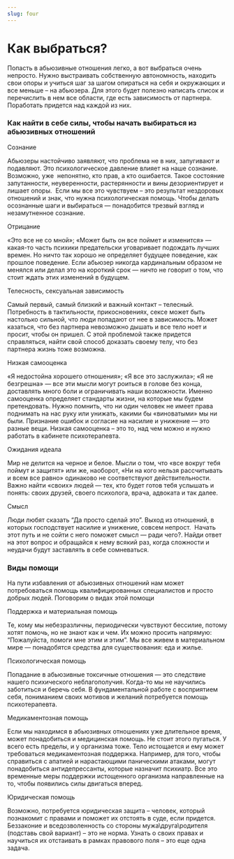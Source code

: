 ```yaml
---
slug: four
---
```

# Как выбраться?

Попасть в абьюзивные отношения легко, а вот выбраться очень непросто. Нужно выстраивать собственную автономность, находить свои опоры и учиться шаг за шагом опираться на себя и окружающих и все меньше – на абьюзера. Для этого будет полезно написать список и перечислить в нем все области, где есть зависимость от партнера. Поработать придется над каждой из них.

### Как найти в себе силы, чтобы начать выбираться из абьюзивных отношений

Сознание

Абьюзеры настойчиво заявляют, что проблема не в них, запугивают и подавляют. Это психологическое давление влияет на наше сознание. Возможно, уже  непонятно, кто прав, а кто ошибается. Такое состояние запутанности, неуверенности, растерянности и вины дезориентирует и лишает опоры.  Если мы все это чувствуем – это результат нездоровых отношений и знак, что нужна психологическая помощь. Чтобы делать осознанные шаги и выбираться — понадобится трезвый взгляд и незамутненное сознание.

Отрицание

«Это все не со мной»; «Может быть он все поймет и изменится» — какая-то часть психики предательски уговаривает подождать лучших времен. Но ничто так хорошо не определяет будущее поведение, как прошлое поведение. Если абьюзер никогда кардинальным образом не менялся или делал это на короткий срок — ничто не говорит о том, что стоит ждать этих изменений в будущем.

Телесность, сексуальная зависимость

Самый первый, самый близкий и важный контакт – телесный. Потребность в тактильности, прикосновениях, сексе может быть настолько сильной, что люди попадают от нее в зависимость. Может казаться, что без партнера невозможно дышать и все тело ноет и просит, чтобы он пришел. С этой проблемой также придется справляться, найти свой способ доказать своему телу, что без партнера жизнь тоже возможна.

Низкая самооценка

«Я недостойна хорошего отношения»; «Я все это заслужила»; «Я не безгрешна» — все эти мысли могут роиться в голове без конца, доставлять много боли и ограничивать наши возможности. Именно самооценка определяет стандарты жизни, на которые мы будем претендовать. Нужно помнить, что ни один человек не имеет права поднимать на нас руку или унижать, какими бы «виноватыми» мы ни были. Признание ошибок и согласие на насилие и унижение — это разные вещи. Низкая самооценка – это то, над чем можно и нужно работать в кабинете психотерапевта.

Ожидания идеала

Мир не делится на черное и белое. Мысли о том, что «все вокруг тебя поймут и защитят» или же, наоборот, «Ни на кого нельзя рассчитывать и всем все равно» одинаково не соответствуют действительности. Важно найти «своих» людей — тех, кто будет готов тебя услышать и понять: своих друзей, своего психолога, врача, адвоката и так далее.

Смысл

Люди любят сказать “Да просто сделай это”. Выход из отношений, в которых господствует насилие и унижение, совсем непрост.  Начать этот путь и не сойти с него поможет смысл — ради чего?. Найди ответ на этот вопрос и обращайся к нему всякий раз, когда сложности и неудачи будут заставлять в себе сомневаться.

### Виды помощи

На пути избавления от абьюзивных отношений нам может потребоваться помощь квалифицированных специалистов и просто добрых людей. Поговорим о видах этой помощи



Поддержка и материальная помощь

Те, кому мы небезразличны, периодически чувствуют бессилие, потому хотят помочь, но не знают как и чем. Их можно просить напрямую: “Пожалуйста, помоги мне этим и этим”. Мы все живем в материальном мире — понадобятся средства для существования: еда и жилье.

Психологическая помощь

Попадание в абьюзивные токсичные отношения — это следствие нашего психического неблагополучия. Когда-то мы не научились заботиться и беречь себя. В фундаментальной работе с восприятием себя, пониманием своих мотивов и желаний потребуется помощь психотерапевта.

Медикаментозная помощь

Если мы находимся в абьюзивных отношениях уже длительное время, может понадобиться и медицинская помощь. Не стоит этого пугаться. У всего есть пределы, и у организма тоже. Тело истощается и ему может требоваться медикаментозная поддержка. Например, для того, чтобы справиться с апатией и нарастающими паническими атаками, могут понадобиться антидепрессанты, которые назначит психиатр. Все это временные меры поддержки истощенного организма направленные на то, чтобы появились силы двигаться вперед.

Юридическая помощь

Возможно, потребуется юридическая защита – человек, который познакомит с правами и поможет их отстоять в суде, если придется. Беззаконие и вседозволенность со стороны мужа\друга\родителя (подставь свой вариант) – это не норма. Узнать о своих правах и научиться их отстаивать в рамках правового поля – это еще одна задача.